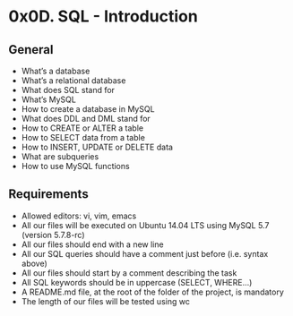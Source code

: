 # 0x0D. SQL - Introduction

## General
* What’s a database
* What’s a relational database
* What does SQL stand for
* What’s MySQL
* How to create a database in MySQL
* What does DDL and DML stand for
* How to CREATE or ALTER a table
* How to SELECT data from a table
* How to INSERT, UPDATE or DELETE data
* What are subqueries
* How to use MySQL functions

## Requirements
* Allowed editors: vi, vim, emacs
* All our files will be executed on Ubuntu 14.04 LTS using MySQL 5.7 (version 5.7.8-rc)
* All our files should end with a new line
* All our SQL queries should have a comment just before (i.e. syntax above)
* All our files should start by a comment describing the task
* All SQL keywords should be in uppercase (SELECT, WHERE…)
* A README.md file, at the root of the folder of the project, is mandatory
* The length of our files will be tested using wc
